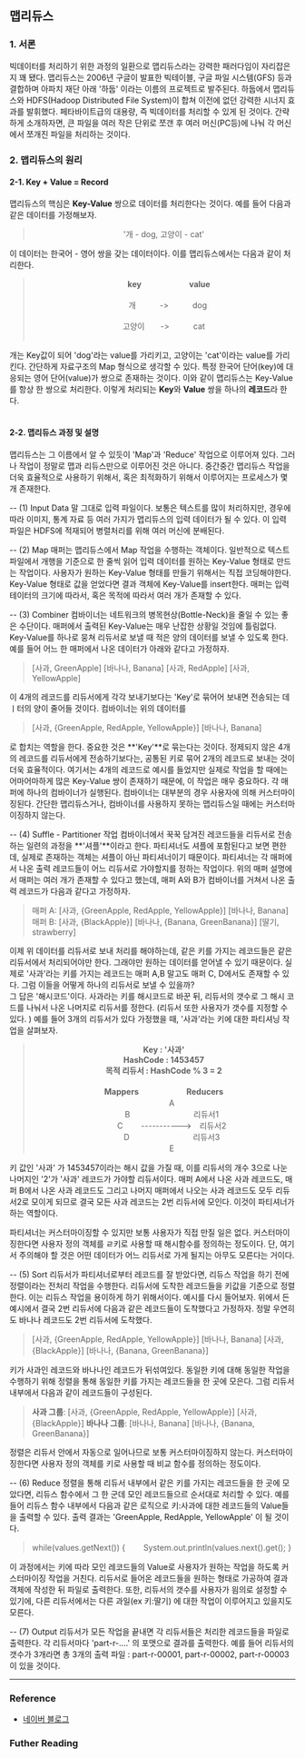 
## 맵리듀스

### 1. 서론
 
빅데이터를 처리하기 위한 과정의 일환으로 맵리듀스라는 강력한 패러다임이 자리잡은지 꽤 됐다. 맵리듀스는 2006년 구글이 발표한 빅테이블, 구글 파일 시스템(GFS) 등과 결합하며 아파치 재단 아래 '하둡' 이라는 이름의 프로젝트로 발주된다. 하둡에서 맵리듀스와 HDFS(Hadoop Distributed File System)이 합쳐 이전에 없던 강력한 시너지 효과를 발휘했다. 페타바이트급의 대용량, 즉 빅데이터를 처리할 수 있게 된 것이다. 간략하게 소개하자면, 큰 파일을 여러 작은 단위로 쪼갠 후 여러 머신(PC등)에 나눠 각 머신에서 쪼개진 파일을 처리하는 것이다. 

### 2. 맵리듀스의 원리

#### 2-1. Key + Value = Record
맵리듀스의 핵심은 **Key-Value** 쌍으로 데이터를 처리한다는 것이다. 예를 들어 다음과 같은 데이터를 가정해보자.

> <center>'개 - dog, 고양이 - cat'</center>

이 데이터는 한국어 - 영어 쌍을 갖는 데이터이다. 이를 맵리듀스에서는 다음과 같이 처리한다. 


> <center>　
> <b>key</b>　　　　　　<b>value</b></center><br/>
> <center> 　개　　　->　　　dog </center><br/>
> <center> 고양이　　->　　　cat</center><br/>

개는 Key값이 되어 'dog'라는 value를 가리키고, 고양이는 'cat'이라는 value를 가리킨다. 간단하게 자료구조의 Map 형식으로 생각할 수 있다. 특정 한국어 단어(key)에 대응되는 영어 단어(value)가 쌍으로 존재하는 것이다. 이와 같이 맵리듀스는 Key-Value를 항상 한 쌍으로 처리한다. 이렇게 처리되는 **Key**와 **Value** 쌍을 하나의 **레코드**라 한다. <br/><br/>

#### 2-2. 맵리듀스 과정 및 설명
맵리듀스는 그 이름에서 알 수 있듯이 'Map'과 'Reduce' 작업으로 이루어져 있다. 그러나 작업이 정말로 맵과 리듀스만으로 이루어진 것은 아니다. 중간중간 맵리듀스 작업을 더욱 효율적으로 사용하기 위해서, 혹은 최적화하기 위해서 이루어지는 프로세스가 몇 개 존재한다. 

-- (1) Input Data
말 그대로 입력 파일이다. 보통은 텍스트를 많이 처리하지만, 경우에 따라 이미지, 통계 자료 등 여러 가지가 맵리듀스의 입력 데이터가 될 수 있다. 이 입력 파일은 HDFS에 적재되어 병렬처리를 위해 여러 머신에 분배된다.

-- (2) Map
매퍼는 맵리듀스에서 Map 작업을 수행하는 객체이다. 일반적으로 텍스트 파일에서 개행을 기준으로 한 줄씩 읽어 입력 데이터를 원하는 Key-Value 형태로 만드는 작업이다. 사용자가 원하는 Key-Value 형태를 만들기 위해서는 직접 코딩해야한다. Key-Value 형태로 값을 얻었다면 결과 객체에 Key-Value를 insert한다. 매퍼는 입력 테이터의 크기에 따라서, 혹은 목적에 따라서 여러 개가 존재할 수 있다. 

-- (3) Combiner
컴바이너는 네트워크의 병목현상(Bottle-Neck)을 줄일 수 있는 좋은 수단이다. 매퍼에서 출력된 Key-Value는 매우 난잡한 상황일 것임에 틀림없다. Key-Value를 하나로 뭉쳐 리듀서로 보낼 때 적은 양의 데이터를 보낼 수 있도록 한다. 예를 들어 어느 한 매퍼에서 나온 데이터가 아래와 같다고 가정하자.

> [사과, GreenApple] [바나나, Banana] [사과,  RedApple] [사과, YellowApple]

이 4개의 레코드를 리듀서에게 각각 보내기보다는 'Key'로 묶어어 보내면 전송되는 데ㅣ터의 양이 줄어들 것이다. 컴바이너는 위의 데이터를

> [사과, {GreenApple, RedApple, YellowApple}] [바나나, Banana]

로 합치는 역할을 한다. 중요한 것은 **'Key'**로 묶는다는 것이다. 정제되지 않은 4개의 레코드를 리듀서에게 전송하기보다는, 공통된 키로 묶어 2개의 레코드로 보내는 것이 더욱 효율적이다. 여기서는 4개의 레코드로 예시를 들었지만 실제로 작업을 할 때에는 어마어마하게 많은 Key-Value 쌍이 존재하기 때문에, 이 작업은 매우 중요하다. 각 매퍼에 하나의 컴바이너가 실행된다.
컴바이너는 대부분의 경우 사용자에 의해 커스터마이징된다. 간단한 맵리듀스거나, 컴바이너를 사용하지 못하는 맵리듀스일 때에는 커스터마이징하지 않는다.

-- (4) Suffle - Partitioner 작업
컴바이너에서 꾹꾹 담겨진 레코드들을 리듀서로 전송하는 일련의 과정을 **'셔플'**이라고 한다. 파티셔너도 셔플에 포함된다고 보면 편한데, 실제로 존재하는 객체는 셔플이 아닌 파티셔너이기 때문이다. 파티셔너는 각 매퍼에서 나온 출력 레코드들이 어느 리듀서로 가야할지를 정하는 작업이다. 위의 매퍼 설명에서 매퍼는 여러 개가 존재할 수 있다고 했는데, 매퍼 A와 B가 컴바이너를 거쳐서 나온 출력 레코드가 다음과 같다고 가정하자.

> 매퍼 A: [사과, {GreenApple, RedApple, YellowApple}] [바나나, Banana]
> 매퍼 B: [사과, {BlackApple}] [바나나, {Banana, GreenBanana}] [딸기, strawberry]

이제 위 데이터를 리듀서로 보내 처리를 해야하는데, 같은 키를 가지는 레코드들은 같은 리듀서에서 처리되어야만 한다. 그래야만 원하는 데이터를 얻어낼 수 있기 때문이다.  실제로 '사과'라는 키를 가지는 레코드는 매퍼 A,B 말고도 매퍼 C, D에서도 존재할 수 있다. 그럼 이들을 어떻게 하나의 리듀서로 보낼 수 있을까? <br/>
그 답은  '해시코드'이다. 사과라는 키를 해시코드로 바꾼 뒤, 리듀서의 갯수로 그 해시 코드를 나눠서 나온 나머지로 리듀서를 정한다. (리듀서 또한 사용자가 갯수를 지정할 수 있다. )  예를 들어 3개의 리듀서가 있다 가정했을 때,   '사과'라는 키에 대한 파티셔닝 작업을 살펴보자.<br/>

> <center><b>Key : '사과'</b></center>
> <center><b>HashCode : 1453457</b></center>
> <center><b>목적 리듀서 : HashCode % 3 = 2 </b></center>
>  <br/>
> <center><b>Mappers　　　　　　Reducers</b></center>
> <center>　　A 　 　　　　　　　　　　 </center>
> <center>　　B　　　　　　　　리듀서1</center>
> <center>　　C　 　----------->　리듀서2</center>
> <center>　　D　　　　　　　　리듀서3</center>
> <center>　　E 　 　　　　　　　　　　 </center>

키 값인 '사과' 가 1453457이라는 해시 값을 가질 때, 이를 리듀서의 개수 3으로 나눈 나머지인 '2'가 '사과' 레코드가 가야할 리듀서이다. 매퍼 A에서 나온 사과 레코드도, 매퍼 B에서 나온 사과 레코드도 그리고 나머지 매퍼에서 나오는 사과 레코드도 모두 리듀서2로 모이게 되므로 결국 모든 사과 레코드는 2번 리듀서에 모인다. 이것이 파티셔너가 하는 역할이다.<br/>

파티셔너는 커스터마이징할 수 있지만 보통 사용자가 직접 만질 일은 없다. 커스터마이징한다면 사용자 정의 객체를 ㄹ키로 사용할 때 해시함수를 정의하는 정도이다. 단, 여기서 주의해야 할 것은 어떤 데이터가 어느 리듀서로 가게 될지는 아무도 모른다는 거이다.

-- (5) Sort
리듀서가 파티셔너로부터 레코드를 잘 받았다면, 리듀스 작업을 하기 전에 정렬이라는 전처리 작업을 수행한다. 리듀서에 도착한 레코드들을 키값을 기준으로 정렬한다. 이는 리듀스 작업을 용이하게 하기 위해서이다. 예시를 다시 들어보자. 위에서 든 예시에서 결국 2번 리듀서에 다음과 같은 레코드들이 도착했다고 가정하자. 정말 우연히도 바나나 레코드도 2번 리듀서에 도착했다.

> [사과, {GreenApple, RedApple, YellowApple}] [바나나, Banana] [사과, {BlackApple}] [바나나, {Banana, GreenBanana}]

키가 사과인 레코드와 바나나인 레코드가 뒤섞여있다. 동일한 키에 대해 동일한 작업을 수행하기 위해 정렬을 통해 동일한 키를 가지는 레코드들을 한 곳에 모은다. 그럼 리듀서 내부에서 다음과 같이 레코드들이 구성된다.

> <b>사과 그룹</b>: [사과, {GreenApple, RedApple, YellowApple}] [사과, {BlackApple}]
> <b>바나나 그룹</b>:  [바나나, Banana] [바나나, {Banana, GreenBanana}]

정렬은 리듀서 안에서 자동으로 일어나므로 보통 커스터마이징하지 않는다. 커스터마이징한다면 사용자 정의 객체를 키로 사용할 때 비교 함수를 정의하는 정도이다. 

-- (6) Reduce
정렬을 통해 리듀서 내부에서 같은 키를 가지는 레코드들을 한 곳에 모았다면, 리듀스 함수에서 그 한 군데 모인 레코드들으르 순서대로 처리할 수 있다. 예를 들어 리듀스 함수 내부에서 다음과 같은 로직으로 키:사과에 대한 레코드들의 Value들을 출력할 수 있다. 출력 결과는 'GreenApple, RedApple, YellowApple' 이 될 것이다. 

> while(values.getNext())
> {
> 　　System.out.println(values.next().get();
> }

이 과정에서는 키에 따라 모인 레코드들의 Value로 사용자가 원하는 작업을 하도록 커스터마이징 작업을 거친다. 리듀서로 들어온 레코드들을 원하는 형태로 가공하여 결과 객체에 작성한 뒤 파일로 출력한다. 또한, 리듀서의 갯수를 사용자가 읨의로 설정할 수 있기에, 다른 리듀서에서는 다른 과일(ex 키:딸기) 에 대한 작업이 이루어지고 있을지도 모른다.

-- (7) Output
리듀서가 모든 작업을 끝내면 각 리듀서들은 처리한 레코드들을 파일로 출력한다. 각 리듀서마다 'part-r-....' 의 포맷으로 결과를 출력한다. 예를 들어 리듀서의 갯수가 3개라면 총 3개의 출력 파일 : part-r-00001, part-r-00002, part-r-00003이 있을 것이다.

---
### Reference
- [네이버 블로그](https://m.blog.naver.com/PostView.nhn?blogId=alice_k106&logNo=220462251435&proxyReferer=https%3A%2F%2Fm.blog.naver.com%2Ftwowinsh%2F221242463233#)


### Futher Reading
